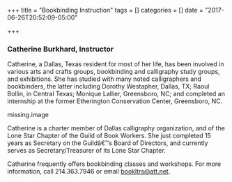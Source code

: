 +++
title = "Bookbinding Instruction"
tags = []
categories = []
date = "2017-06-26T20:52:09-05:00"

+++

### Catherine Burkhard, Instructor


Catherine, a Dallas, Texas resident for most of her life, has been involved in various arts and crafts groups, 
bookbinding and calligraphy study groups, and exhibitions. She has studied with many noted calligraphers and 
bookbinders, the latter including Dorothy Westapher, Dallas, TX; Raoul Bollin, in Central Texas; Monique Lallier, 
Greensboro, NC; and completed an internship at the former Etherington Conservation Center, Greensboro, NC.

missing.image

Catherine is a charter member of Dallas calligraphy organization, and of the Lone Star Chapter of the Guild of 
Book Workers. She just completed 15 years as Secretary on the Guildâ€™s Board of Directors, and currently 
serves as Secretary/Treasurer of its Lone Star Chapter.

Catherine frequently offers bookbinding classes and workshops. For more information, call 214.363.7946 or email 
bookltrs@att.net.